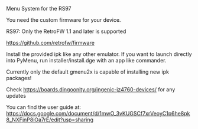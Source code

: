 Menu System for the RS97

You need the custom firmware for your device.

RS97:
Only the RetroFW 1.1 and later is supported

https://github.com/retrofw/firmware

Install the provided ipk like any other emulator.
If you want to launch directly into PyMenu, run installer/install.dge with an app like commander.

Currently only the default gmenu2x is capable of installing new ipk packages!


Check https://boards.dingoonity.org/ingenic-jz4760-devices/ for any updates


You can find the user guide at: https://docs.google.com/document/d/1mwO_3vKUGSCf7xrVeoyC1p6he8pk8_NXFjnP8iOa7rE/edit?usp=sharing

